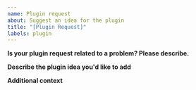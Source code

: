 ```yaml
---
name: Plugin request
about: Suggest an idea for the plugin
title: "[Plugin Request]"
labels: plugin
---
```


**Is your plugin request related to a problem? Please describe.**

<!-- A clear and concise description of what the problem is. -->

**Describe the plugin idea you'd like to add**

<!-- A clear and concise description of what you want to happen. -->

**Additional context**

<!-- Add any other context or screenshots about the plugin here. -->
